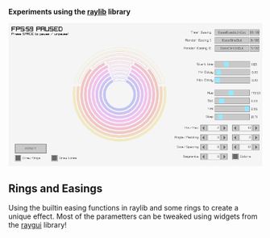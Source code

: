**Experiments using the [raylib](https://github.com/raysan5/raylib) library**

<img src="https://raw.githubusercontent.com/Demizdor/rlexp/master/screenshot/scr0.png"/>

Rings and Easings
--------
Using the builtin easing functions in raylib and some rings to create a unique effect. Most of the parametters can be tweaked
using widgets from the [raygui](https://github.com/raysan5/raygui) library!
